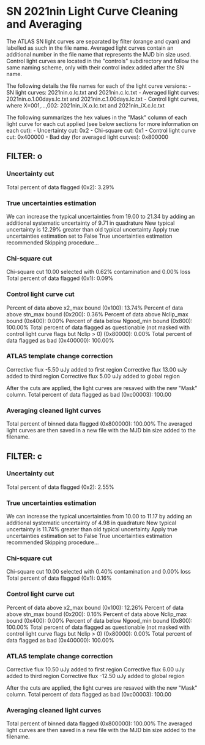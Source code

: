 # SN 2021nin Light Curve Cleaning and Averaging

The ATLAS SN light curves are separated by filter (orange and cyan) and labelled as such in the file name. Averaged light curves contain an additional number in the file name that represents the MJD bin size used. Control light curves are located in the "controls" subdirectory and follow the same naming scheme, only with their control index added after the SN name.

The following details the file names for each of the light curve versions:
	- SN light curves: 2021nin.o.lc.txt and 2021nin.c.lc.txt
	- Averaged light curves: 2021nin.o.1.00days.lc.txt and 2021nin.c.1.00days.lc.txt
	- Control light curves, where X=001,...,002: 2021nin_iX.o.lc.txt and 2021nin_iX.c.lc.txt

The following summarizes the hex values in the "Mask" column of each light curve for each cut applied (see below sections for more information on each cut): 
	- Uncertainty cut: 0x2
	- Chi-square cut: 0x1
	- Control light curve cut: 0x400000
	- Bad day (for averaged light curves): 0x800000

## FILTER: o

### Uncertainty cut
Total percent of data flagged (0x2): 3.29%

### True uncertainties estimation
We can increase the typical uncertainties from 19.00 to 21.34 by adding an additional systematic uncertainty of 9.71 in quadrature
New typical uncertainty is 12.29% greater than old typical uncertainty
Apply true uncertainties estimation set to False
True uncertainties estimation recommended
Skipping procedure...

### Chi-square cut
Chi-square cut 10.00 selected with 0.62% contamination and 0.00% loss
Total percent of data flagged (0x1): 0.09%

### Control light curve cut
Percent of data above x2_max bound (0x100): 13.74%
Percent of data above stn_max bound (0x200): 0.36%
Percent of data above Nclip_max bound (0x400): 0.00%
Percent of data below Ngood_min bound (0x800): 100.00%
Total percent of data flagged as questionable (not masked with control light curve flags but Nclip > 0) (0x80000): 0.00%
Total percent of data flagged as bad (0x400000): 100.00%

### ATLAS template change correction
Corrective flux -5.50 uJy added to first region
Corrective flux 13.00 uJy added to third region
Corrective flux 5.00 uJy added to global region

After the cuts are applied, the light curves are resaved with the new "Mask" column.
Total percent of data flagged as bad (0xc00003): 100.00

### Averaging cleaned light curves
Total percent of binned data flagged (0x800000): 100.00%
The averaged light curves are then saved in a new file with the MJD bin size added to the filename.

## FILTER: c

### Uncertainty cut
Total percent of data flagged (0x2): 2.55%

### True uncertainties estimation
We can increase the typical uncertainties from 10.00 to 11.17 by adding an additional systematic uncertainty of 4.98 in quadrature
New typical uncertainty is 11.74% greater than old typical uncertainty
Apply true uncertainties estimation set to False
True uncertainties estimation recommended
Skipping procedure...

### Chi-square cut
Chi-square cut 10.00 selected with 0.40% contamination and 0.00% loss
Total percent of data flagged (0x1): 0.16%

### Control light curve cut
Percent of data above x2_max bound (0x100): 12.26%
Percent of data above stn_max bound (0x200): 0.16%
Percent of data above Nclip_max bound (0x400): 0.00%
Percent of data below Ngood_min bound (0x800): 100.00%
Total percent of data flagged as questionable (not masked with control light curve flags but Nclip > 0) (0x80000): 0.00%
Total percent of data flagged as bad (0x400000): 100.00%

### ATLAS template change correction
Corrective flux 10.50 uJy added to first region
Corrective flux 6.00 uJy added to third region
Corrective flux -12.50 uJy added to global region

After the cuts are applied, the light curves are resaved with the new "Mask" column.
Total percent of data flagged as bad (0xc00003): 100.00

### Averaging cleaned light curves
Total percent of binned data flagged (0x800000): 100.00%
The averaged light curves are then saved in a new file with the MJD bin size added to the filename.